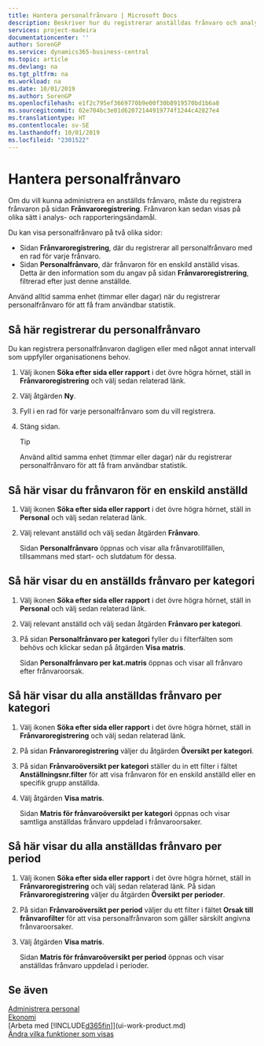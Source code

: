 ```yaml
---
title: Hantera personalfrånvaro | Microsoft Docs
description: Beskriver hur du registrerar anställdas frånvaro och analyserar frånvarostatistik.
services: project-madeira
documentationcenter: ''
author: SorenGP
ms.service: dynamics365-business-central
ms.topic: article
ms.devlang: na
ms.tgt_pltfrm: na
ms.workload: na
ms.date: 10/01/2019
ms.author: SorenGP
ms.openlocfilehash: e1f2c795ef3669770b9e00f30b8919570bd1b6a8
ms.sourcegitcommit: 02e704bc3e01d62072144919774f1244c42827e4
ms.translationtype: HT
ms.contentlocale: sv-SE
ms.lasthandoff: 10/01/2019
ms.locfileid: "2301522"
---
```

# <a name="manage-employee-absence"></a>Hantera personalfrånvaro
Om du vill kunna administrera en anställds frånvaro, måste du registrera frånvaron på sidan **Frånvaroregistrering**. Frånvaron kan sedan visas på olika sätt i analys- och rapporteringsändamål.

Du kan visa personalfrånvaro på två olika sidor:

* Sidan **Frånvaroregistrering**, där du registrerar all personalfrånvaro med en rad för varje frånvaro.
* Sidan **Personalfrånvaro**, där frånvaron för en enskild anställd visas. Detta är den information som du angav på sidan **Frånvaroregistrering**, filtrerad efter just denne anställde.

Använd alltid samma enhet (timmar eller dagar) när du registrerar personalfrånvaro för att få fram användbar statistik.

## <a name="to-register-employee-absence"></a>Så här registrerar du personalfrånvaro
Du kan registrera personalfrånvaron dagligen eller med något annat intervall som uppfyller organisationens behov.

1. Välj ikonen **Söka efter sida eller rapport** i det övre högra hörnet, ställ in **Frånvaroregistrering** och välj sedan relaterad länk.
2. Välj åtgärden **Ny**.
3. Fyll i en rad för varje personalfrånvaro som du vill registrera.
4. Stäng sidan.

    > [!Tip]
    > Använd alltid samma enhet (timmar eller dagar) när du registrerar personalfrånvaro för att få fram användbar statistik.

## <a name="to-view-an-individual-employees-absence"></a>Så här visar du frånvaron för en enskild anställd
1. Välj ikonen **Söka efter sida eller rapport** i det övre högra hörnet, ställ in **Personal** och välj sedan relaterad länk.
2. Välj relevant anställd och välj sedan åtgärden **Frånvaro**.

    Sidan **Personalfrånvaro** öppnas och visar alla frånvarotillfällen, tillsammans med start- och slutdatum för dessa.

## <a name="to-view-an-employees-absence-by-categories"></a>Så här visar du en anställds frånvaro per kategori
1. Välj ikonen **Söka efter sida eller rapport** i det övre högra hörnet, ställ in **Personal** och välj sedan relaterad länk.
2. Välj relevant anställd och välj sedan åtgärden **Frånvaro per kategori**.
3. På sidan **Personalfrånvaro per kategori** fyller du i filterfälten som behövs och klickar sedan på åtgärden **Visa matris**.

    Sidan **Personalfrånvaro per kat.matris** öppnas och visar all frånvaro efter frånvaroorsak.

## <a name="to-view-all-employee-absences-by-category"></a>Så här visar du alla anställdas frånvaro per kategori
1. Välj ikonen **Söka efter sida eller rapport** i det övre högra hörnet, ställ in **Frånvaroregistrering** och välj sedan relaterad länk.
2. På sidan **Frånvaroregistrering** väljer du åtgärden **Översikt per kategori**.
3. På sidan **Frånvaroöversikt per kategori** ställer du in ett filter i fältet **Anställningsnr.filter** för att visa frånvaron för en enskild anställd eller en specifik grupp anställda.
4. Välj åtgärden **Visa matris**.

    Sidan **Matris för frånvaroöversikt per kategori** öppnas och visar samtliga anställdas frånvaro uppdelad i frånvaroorsaker.

## <a name="to-view-all-employee-absences-by-period"></a>Så här visar du alla anställdas frånvaro per period
1. Välj ikonen **Söka efter sida eller rapport** i det övre högra hörnet, ställ in **Frånvaroregistrering** och välj sedan relaterad länk.
   På sidan **Frånvaroregistrering** väljer du åtgärden **Översikt per perioder**.
2. På sidan **Frånvaroöversikt per period** väljer du ett filter i fältet **Orsak till frånvarofilter** för att visa personalfrånvaron som gäller särskilt angivna frånvaroorsaker.
3. Välj åtgärden **Visa matris**.

    Sidan **Matris för frånvaroöversikt per period** öppnas och visar anställdas frånvaro uppdelad i perioder.

## <a name="see-also"></a>Se även
[Administrera personal](hr-manage-human-resources.md)  
[Ekonomi](finance.md)  
[Arbeta med [!INCLUDE[d365fin](includes/d365fin_md.md)]](ui-work-product.md)  
[Ändra vilka funktioner som visas](ui-experiences.md)
